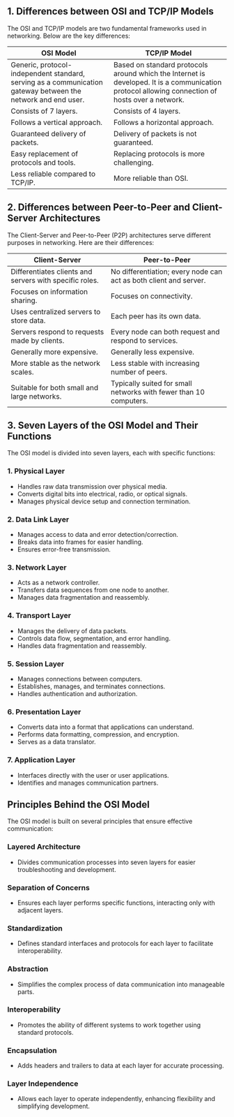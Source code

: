 ## 1. Differences between OSI and TCP/IP Models

The OSI and TCP/IP models are two fundamental frameworks used in networking. Below are the key differences:

| OSI Model | TCP/IP Model |
| --------- | ------------ |
| Generic, protocol-independent standard, serving as a communication gateway between the network and end user. | Based on standard protocols around which the Internet is developed. It is a communication protocol allowing connection of hosts over a network. |
| Consists of 7 layers. | Consists of 4 layers. |
| Follows a vertical approach. | Follows a horizontal approach. |
| Guaranteed delivery of packets. | Delivery of packets is not guaranteed. |
| Easy replacement of protocols and tools. | Replacing protocols is more challenging. |
| Less reliable compared to TCP/IP. | More reliable than OSI. |

## 2. Differences between Peer-to-Peer and Client-Server Architectures

The Client-Server and Peer-to-Peer (P2P) architectures serve different purposes in networking. Here are their differences:

| Client-Server | Peer-to-Peer |
| -------------- | ------------- |
| Differentiates clients and servers with specific roles. | No differentiation; every node can act as both client and server. |
| Focuses on information sharing. | Focuses on connectivity. |
| Uses centralized servers to store data. | Each peer has its own data. |
| Servers respond to requests made by clients. | Every node can both request and respond to services. |
| Generally more expensive. | Generally less expensive. |
| More stable as the network scales. | Less stable with increasing number of peers. |
| Suitable for both small and large networks. | Typically suited for small networks with fewer than 10 computers. |

## 3. Seven Layers of the OSI Model and Their Functions

The OSI model is divided into seven layers, each with specific functions:

### 1. Physical Layer
- Handles raw data transmission over physical media.
- Converts digital bits into electrical, radio, or optical signals.
- Manages physical device setup and connection termination.

### 2. Data Link Layer
- Manages access to data and error detection/correction.
- Breaks data into frames for easier handling.
- Ensures error-free transmission.

### 3. Network Layer
- Acts as a network controller.
- Transfers data sequences from one node to another.
- Manages data fragmentation and reassembly.

### 4. Transport Layer
- Manages the delivery of data packets.
- Controls data flow, segmentation, and error handling.
- Handles data fragmentation and reassembly.

### 5. Session Layer
- Manages connections between computers.
- Establishes, manages, and terminates connections.
- Handles authentication and authorization.

### 6. Presentation Layer
- Converts data into a format that applications can understand.
- Performs data formatting, compression, and encryption.
- Serves as a data translator.

### 7. Application Layer
- Interfaces directly with the user or user applications.
- Identifies and manages communication partners.

## Principles Behind the OSI Model

The OSI model is built on several principles that ensure effective communication:

### Layered Architecture
- Divides communication processes into seven layers for easier troubleshooting and development.

### Separation of Concerns
- Ensures each layer performs specific functions, interacting only with adjacent layers.

### Standardization
- Defines standard interfaces and protocols for each layer to facilitate interoperability.

### Abstraction
- Simplifies the complex process of data communication into manageable parts.

### Interoperability
- Promotes the ability of different systems to work together using standard protocols.

### Encapsulation
- Adds headers and trailers to data at each layer for accurate processing.

### Layer Independence
- Allows each layer to operate independently, enhancing flexibility and simplifying development.
